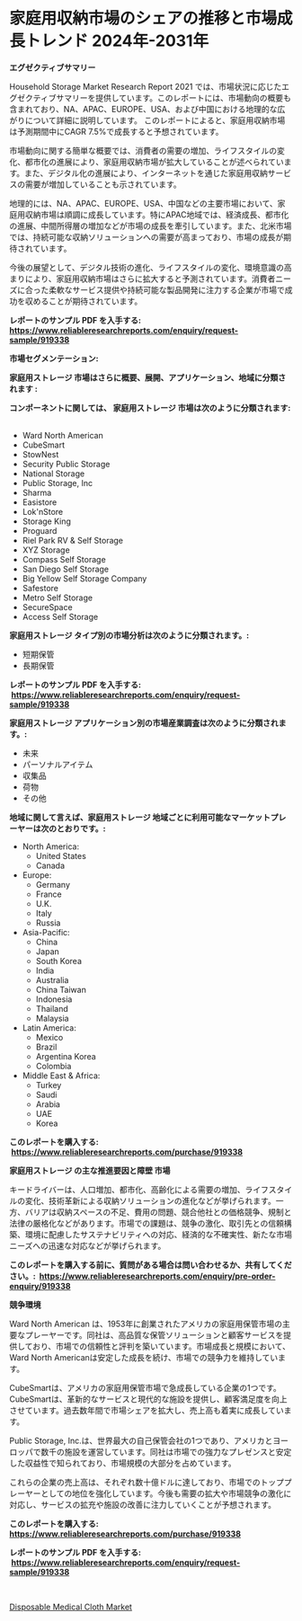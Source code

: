 <p><h1>家庭用収納市場のシェアの推移と市場成長トレンド 2024年-2031年</h1></p><p><strong>エグゼクティブサマリー</strong></p>
<p><p>Household Storage Market Research Report 2021 では、市場状況に応じたエグゼクティブサマリーを提供しています。このレポートには、市場動向の概要も含まれており、NA、APAC、EUROPE、USA、および中国における地理的な広がりについて詳細に説明しています。 このレポートによると、家庭用収納市場は予測期間中にCAGR 7.5%で成長すると予想されています。</p><p>市場動向に関する簡単な概要では、消費者の需要の増加、ライフスタイルの変化、都市化の進展により、家庭用収納市場が拡大していることが述べられています。また、デジタル化の進展により、インターネットを通じた家庭用収納サービスの需要が増加していることも示されています。</p><p>地理的には、NA、APAC、EUROPE、USA、中国などの主要市場において、家庭用収納市場は順調に成長しています。特にAPAC地域では、経済成長、都市化の進展、中間所得層の増加などが市場の成長を牽引しています。また、北米市場では、持続可能な収納ソリューションへの需要が高まっており、市場の成長が期待されています。</p><p>今後の展望として、デジタル技術の進化、ライフスタイルの変化、環境意識の高まりにより、家庭用収納市場はさらに拡大すると予測されています。消費者ニーズに合った柔軟なサービス提供や持続可能な製品開発に注力する企業が市場で成功を収めることが期待されています。</p></p>
<p><strong>レポートのサンプル PDF を入手する: <a href="https://www.reliableresearchreports.com/enquiry/request-sample/919338">https://www.reliableresearchreports.com/enquiry/request-sample/919338</a></strong></p>
<p><strong>市場セグメンテーション:</strong></p>
<p><strong> 家庭用ストレージ 市場はさらに概要、展開、アプリケーション、地域に分類されます :</strong></p>
<p><strong>コンポーネントに関しては、 家庭用ストレージ 市場は次のように分類されます: &nbsp;</strong></p>
<p><ul><li>Ward North American</li><li>CubeSmart</li><li>StowNest</li><li>Security Public Storage</li><li>National Storage</li><li>Public Storage, Inc</li><li>Sharma</li><li>Easistore</li><li>Lok'nStore</li><li>Storage King</li><li>Proguard</li><li>Riel Park RV & Self Storage</li><li>XYZ Storage</li><li>Compass Self Storage</li><li>San Diego Self Storage</li><li>Big Yellow Self Storage Company</li><li>Safestore</li><li>Metro Self Storage</li><li>SecureSpace</li><li>Access Self Storage</li></ul></p>
<p><strong> 家庭用ストレージ タイプ別の市場分析は次のように分類されます。:</strong></p>
<p><ul><li>短期保管</li><li>長期保管</li></ul></p>
<p><strong>レポートのサンプル PDF を入手する: &nbsp;<a href="https://www.reliableresearchreports.com/enquiry/request-sample/919338">https://www.reliableresearchreports.com/enquiry/request-sample/919338</a></strong></p>
<p><strong> 家庭用ストレージ アプリケーション別の市場産業調査は次のように分類されます。:</strong></p>
<p><ul><li>未来</li><li>パーソナルアイテム</li><li>収集品</li><li>荷物</li><li>その他</li></ul></p>
<p><strong>地域に関して言えば、家庭用ストレージ 地域ごとに利用可能なマーケットプレーヤーは次のとおりです。:</strong></p>
<p><ul>
    <li>
        North America:
        <ul>
            <li>United States</li>
            <li>Canada</li>
        </ul>
    </li>
    <li>
        Europe:
        <ul>
            <li>Germany</li>
            <li>France</li>
            <li>U.K.</li>
            <li>Italy</li>
            <li>Russia</li>
        </ul>
    </li>
    <li>
        Asia-Pacific:
        <ul>
            <li>China</li>
            <li>Japan</li>
            <li>South Korea</li>
            <li>India</li>
            <li>Australia</li>
            <li>China Taiwan</li>
            <li>Indonesia</li>
            <li>Thailand</li>
            <li>Malaysia</li>
        </ul>
    </li>
    <li>
        Latin America:
        <ul>
            <li>Mexico</li>
            <li>Brazil</li>
            <li>Argentina Korea</li>
            <li>Colombia</li>
        </ul>
    </li>
    <li>
        Middle East & Africa:
        <ul>
            <li>Turkey</li>
            <li>Saudi</li>
            <li>Arabia</li>
            <li>UAE</li>
            <li>Korea</li>
        </ul>
    </li>
    </ul></p>
<p><strong>このレポートを購入する: &nbsp;<a href="https://www.reliableresearchreports.com/purchase/919338">https://www.reliableresearchreports.com/purchase/919338</a></strong></p>
<p><strong>家庭用ストレージ の主な推進要因と障壁 市場</strong></p>
<p><p>キードライバーは、人口増加、都市化、高齢化による需要の増加、ライフスタイルの変化、技術革新による収納ソリューションの進化などが挙げられます。一方、バリアは収納スペースの不足、費用の問題、競合他社との価格競争、規制と法律の厳格化などがあります。市場での課題は、競争の激化、取引先との信頼構築、環境に配慮したサステナビリティへの対応、経済的な不確実性、新たな市場ニーズへの迅速な対応などが挙げられます。</p></p>
<p><strong>このレポートを購入する前に、質問がある場合は問い合わせるか、共有してください。:&nbsp; <a href="https://www.reliableresearchreports.com/enquiry/pre-order-enquiry/919338">https://www.reliableresearchreports.com/enquiry/pre-order-enquiry/919338</a></strong></p>
<p><strong>競争環境</strong></p>
<p><p>Ward North American は、1953年に創業されたアメリカの家庭用保管市場の主要なプレーヤーです。同社は、高品質な保管ソリューションと顧客サービスを提供しており、市場での信頼性と評判を築いています。市場成長と規模において、Ward North Americanは安定した成長を続け、市場での競争力を維持しています。</p><p>CubeSmartは、アメリカの家庭用保管市場で急成長している企業の1つです。CubeSmartは、革新的なサービスと現代的な施設を提供し、顧客満足度を向上させています。過去数年間で市場シェアを拡大し、売上高も着実に成長しています。</p><p>Public Storage, Inc.は、世界最大の自己保管会社の1つであり、アメリカとヨーロッパで数千の施設を運営しています。同社は市場での強力なプレゼンスと安定した収益性で知られており、市場規模の大部分を占めています。</p><p>これらの企業の売上高は、それぞれ数十億ドルに達しており、市場でのトッププレーヤーとしての地位を強化しています。今後も需要の拡大や市場競争の激化に対応し、サービスの拡充や施設の改善に注力していくことが予想されます。</p></p>
<p><strong>このレポートを購入する: &nbsp; <a href="https://www.reliableresearchreports.com/purchase/919338">https://www.reliableresearchreports.com/purchase/919338</a></strong></p>
<p><strong>レポートのサンプル PDF を入手する: &nbsp;<a href="https://www.reliableresearchreports.com/enquiry/request-sample/919338">https://www.reliableresearchreports.com/enquiry/request-sample/919338</a></strong><strong></strong></p>
<p>&nbsp;</p>
<p><p><a href="https://github.com/lbird53714/Market-Research-Report-List-3/blob/main/disposable-medical-cloth-market.md">Disposable Medical Cloth Market</a></p></p>